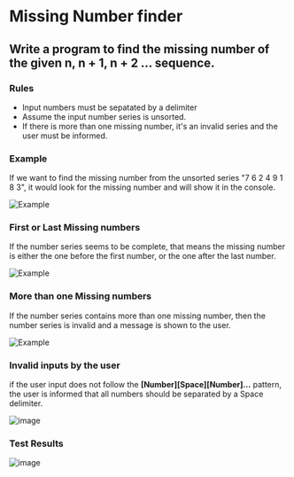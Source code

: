 # Missing Number finder

## Write a program to find the missing number of the given **n, n + 1, n + 2 ...** sequence.
### Rules
- Input numbers must be sepatated by a delimiter
- Assume the input number series is unsorted.
- If there is more than one missing number, it's an invalid series and the user must be informed.

### Example

If we want to find the missing number from the unsorted series "7 6 2 4 9 1 8 3", it would look for the missing number and will show it in the console.

![Example](https://i.ibb.co/K9n0yNb/1.png)

### First or Last Missing numbers
If the number series seems to be complete, that means the missing number is either the one before the first number, or the one after the last number.

![Example](https://i.ibb.co/FBHZ8kF/1.png)

### More than one Missing numbers
If the number series contains more than one missing number, then the number series is invalid and a message is shown to the user.

![Example](https://i.ibb.co/kXZMqQv/1.png)

### Invalid inputs by the user
if the user input does not follow the **[Number][Space][Number]...** pattern, the user is informed that all numbers should be separated by a Space delimiter.

![image](https://user-images.githubusercontent.com/79735111/156928602-bd8496e7-25ab-469c-8900-a1b3f00629b8.png)

### Test Results
![image](https://user-images.githubusercontent.com/79735111/156928506-f903d897-815a-40d7-baea-04e2d9d12adf.png)